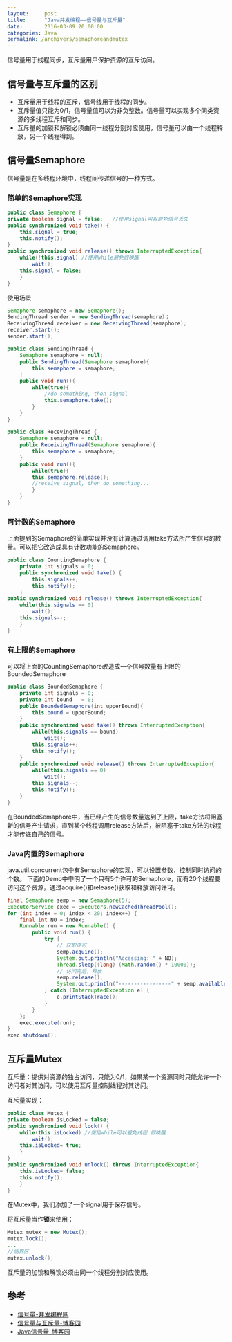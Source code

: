 ```yaml
---
layout:     post
title:      "Java并发编程——信号量与互斥量"
date:       2016-03-09 20:00:00
categories: Java
permalink: /archivers/semaphoreandmutex
---
```


信号量用于线程同步，互斥量用户保护资源的互斥访问。

## 信号量与互斥量的区别
 * 互斥量用于线程的互斥，信号线用于线程的同步。  
 * 互斥量值只能为0/1，信号量值可以为非负整数。信号量可以实现多个同类资源的多线程互斥和同步。
 * 互斥量的加锁和解锁必须由同一线程分别对应使用，信号量可以由一个线程释放，另一个线程得到。

## 信号量Semaphore
信号量是在多线程环境中，线程间传递信号的一种方式。

### 简单的Semaphore实现

```java
public class Semaphore {
private boolean signal = false;   //使用signal可以避免信号丢失
public synchronized void take() {
	this.signal = true;
	this.notify();
}
public synchronized void release() throws InterruptedException{
	while(!this.signal) //使用while避免假唤醒
		wait();
	this.signal = false;
	}
}
```

使用场景

```java
Semaphore semaphore = new Semaphore();
SendingThread sender = new SendingThread(semaphore)；
ReceivingThread receiver = new ReceivingThread(semaphore);
receiver.start();
sender.start();

public class SendingThread {
	Semaphore semaphore = null;
	public SendingThread(Semaphore semaphore){
		this.semaphore = semaphore;
	}
	public void run(){
		while(true){
			//do something, then signal
			this.semaphore.take();
		}
	}
}

public class RecevingThread {
	Semaphore semaphore = null;
	public ReceivingThread(Semaphore semaphore){
		this.semaphore = semaphore;
	}
	public void run(){
		while(true){
		this.semaphore.release();
		//receive signal, then do something...
		}
	}
}
```

### 可计数的Semaphore
上面提到的Semaphore的简单实现并没有计算通过调用take方法所产生信号的数量。可以把它改造成具有计数功能的Semaphore。

```java
public class CountingSemaphore {
	private int signals = 0;
	public synchronized void take() {
		this.signals++;
		this.notify();
	}
public synchronized void release() throws InterruptedException{
	while(this.signals == 0) 
		wait();
	this.signals--;
	}
}
```

### 有上限的Semaphore

可以将上面的CountingSemaphore改造成一个信号数量有上限的BoundedSemaphore

```java
public class BoundedSemaphore {
	private int signals = 0;
	private int bound   = 0;
	public BoundedSemaphore(int upperBound){
		this.bound = upperBound;
	}
	public synchronized void take() throws InterruptedException{
		while(this.signals == bound) 
			wait();
		this.signals++;
		this.notify();
	}
	public synchronized void release() throws InterruptedException{
		while(this.signals == 0) 
			wait();
		this.signals--;
		this.notify();
	}
}
```

在BoundedSemaphore中，当已经产生的信号数量达到了上限，take方法将阻塞新的信号产生请求，直到某个线程调用release方法后，被阻塞于take方法的线程才能传递自己的信号。

### Java内置的Semaphore

java.util.concurrent包中有Semaphore的实现，可以设置参数，控制同时访问的个数。
下面的Demo中申明了一个只有5个许可的Semaphore，而有20个线程要访问这个资源，通过acquire()和release()获取和释放访问许可。

```java
final Semaphore semp = new Semaphore(5);
ExecutorService exec = Executors.newCachedThreadPool();
for (int index = 0; index < 20; index++) {
	final int NO = index;
	Runnable run = new Runnable() {
		public void run() {
			try {
				// 获取许可
				semp.acquire();
				System.out.println("Accessing: " + NO);
				Thread.sleep((long) (Math.random() * 10000));
				// 访问完后，释放
				semp.release();
				System.out.println("-----------------" + semp.availablePermits());
			} catch (InterruptedException e) {
				e.printStackTrace();
			}
		}
	};
	exec.execute(run);
}
exec.shutdown();
```

## 互斥量Mutex
互斥量：提供对资源的独占访问，只能为0/1，如果某一个资源同时只能允许一个访问者对其访问，可以使用互斥量控制线程对其访问。

互斥量实现：

```java
public class Mutex {
private boolean isLocked = false;
public synchronized void lock() {
	while(this.isLocked) //使用while可以避免线程 假唤醒
		wait();
	this.isLocked= true;
	}
}
public synchronized void unlock() throws InterruptedException{
	this.isLocked= false;
	this.notify();
	}
}
```

在Mutex中，我们添加了一个signal用于保存信号。

将互斥量当作**锁**来使用：

```java
Mutex mutex = new Mutex();
mutex.lock();
...
//临界区
mutex.unlock();
```

互斥量的加锁和解锁必须由同一个线程分别对应使用。

## 参考

* [信号量-并发编程网](http://ifeve.com/semaphore/)
* [信号量与互斥量-博客园](http://www.cnblogs.com/diyingyun/archive/2011/12/04/2275229.html)
* [Java信号量-博客园](http://www.cnblogs.com/whgw/archive/2011/09/29/2195555.html)
